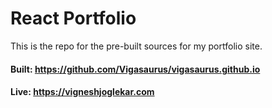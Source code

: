 # React Portfolio

 This is the repo for the pre-built sources for my portfolio site. 
 
 #### Built: https://github.com/Vigasaurus/vigasaurus.github.io
 #### Live: https://vigneshjoglekar.com 
 
 
